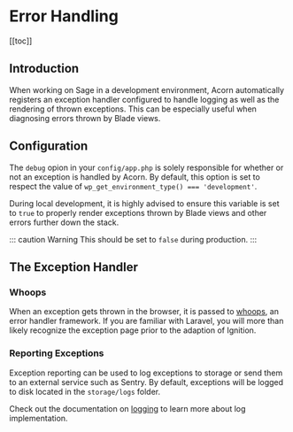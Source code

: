 # Error Handling

[[toc]]

## Introduction

When working on Sage in a development environment, Acorn automatically registers an exception handler configured to handle logging as well as the rendering of thrown exceptions. This can be especially useful when diagnosing errors thrown by Blade views.

## Configuration

The `debug` opion in your `config/app.php` is solely responsible for whether or not an exception is handled by Acorn. By default, this option is set to respect the value of `wp_get_environment_type() === 'development'`.

During local development, it is highly advised to ensure this variable is set to `true` to properly render exceptions thrown by Blade views and other errors further down the stack.

::: caution Warning
This should be set to `false` during production.
:::

## The Exception Handler

### Whoops

When an exception gets thrown in the browser, it is passed to [whoops](#), an error handler framework. If you are familiar with Laravel, you will more than likely recognize the exception page prior to the adaption of Ignition.

### Reporting Exceptions

Exception reporting can be used to log exceptions to storage or send them to an external service such as Sentry. By default, exceptions will be logged to disk located in the `storage/logs` folder.

Check out the documentation on [logging](logging.md) to learn more about log implementation.
